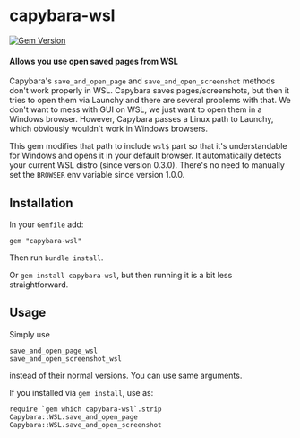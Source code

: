  capybara-wsl
=======================
[![Gem Version](https://badge.fury.io/rb/capybara-wsl.svg)](https://badge.fury.io/rb/capybara-wsl)

#### Allows you use open saved pages from WSL

Capybara's `save_and_open_page` and `save_and_open_screenshot` methods don't work properly in WSL. Capybara saves pages/screenshots, but then it tries to open them via Launchy and there are several problems with that. We don't want to mess with GUI on WSL, we just want to open them in a Windows browser. However, Capybara passes a Linux path to Launchy, which obviously wouldn't work in Windows browsers.

This gem modifies that path to include `wsl$` part so that it's understandable for Windows and opens it in your default browser. It automatically detects your current WSL distro (since version 0.3.0).
There's no need to manually set the `BROWSER` env variable since version 1.0.0.

## Installation
In your `Gemfile` add:
```
gem "capybara-wsl"
```
Then run `bundle install`.

Or `gem install capybara-wsl`, but then running it is a bit less straightforward.

## Usage
Simply use
```
save_and_open_page_wsl
save_and_open_screenshot_wsl
```
instead of their normal versions. You can use same arguments.

If you installed via `gem install`, use as:
```
require `gem which capybara-wsl`.strip
Capybara::WSL.save_and_open_page
Capybara::WSL.save_and_open_screenshot
```

